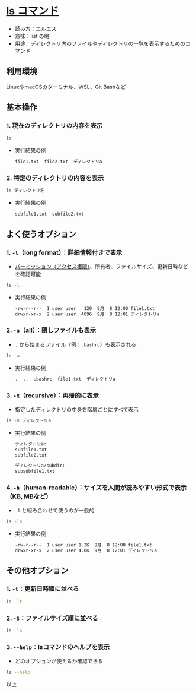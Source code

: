 # [ls コマンド](ls.md)

- 読み方：エルエス
- 意味：list の略
- 用途：ディレクトリ内のファイルやディレクトリの一覧を表示するためのコマンド

## 利用環境

LinuxやmacOSのターミナル、WSL、Git Bashなど

## 基本操作

### 1. 現在のディレクトリの内容を表示

```bash
ls
```

- 実行結果の例

  ```bash
  file1.txt  file2.txt  ディレクトリa
  ```

### 2. 特定のディレクトリの内容を表示

```bash
ls ディレクトリ名
```

- 実行結果の例

  ```bash
  subfile1.txt  subfile2.txt
  ```

## よく使うオプション

### 1. `-l`（long format）：詳細情報付きで表示

- [パーミッション（アクセス権限）](permission.md)、所有者、ファイルサイズ、更新日時などを確認可能

```bash
ls -l
```

- 実行結果の例

  ```bash
  -rw-r--r--  1 user user   120  9月  8 12:00 file1.txt
  drwxr-xr-x  2 user user  4096  9月  8 12:01 ディレクトリa
  ```

### 2. `-a`（all）：隠しファイルも表示

- `.` から始まるファイル（例：`.bashrc`）も表示される

```bash
ls -a
```

- 実行結果の例

  ```bash
  .  ..  .bashrc  file1.txt  ディレクトリa
  ```

### 3. `-R`（recursive）：再帰的に表示

- 指定したディレクトリの中身を階層ごとにすべて表示

```bash
ls -R ディレクトリa
```

- 実行結果の例

  ```bash
  ディレクトリa:
  subfile1.txt
  subfile2.txt

  ディレクトリa/subdir:
  subsubfile1.txt
  ```

### 4. `-h`（human-readable）：サイズを人間が読みやすい形式で表示（KB, MBなど）

- `-l` と組み合わせて使うのが一般的

```bash
ls -lh
```

- 実行結果の例

  ```bash
  -rw-r--r--  1 user user 1.2K  9月  8 12:00 file1.txt
  drwxr-xr-x  2 user user 4.0K  9月  8 12:01 ディレクトリa
  ```

## その他オプション

### 1. `-t`：更新日時順に並べる

```bash
ls -lt
```

### 2. `-S`：ファイルサイズ順に並べる

```bash
ls -lS
```

### 3. `--help`：lsコマンドのヘルプを表示

- どのオプションが使えるか確認できる

```bash
ls --help
```

以上
